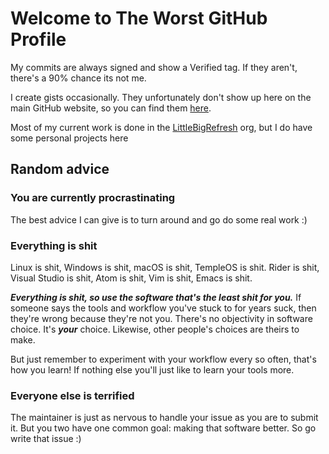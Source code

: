 # Welcome to The Worst GitHub Profile
My commits are always signed and show a Verified tag. If they aren't, there's a 90% chance its not me.

I create gists occasionally. They unfortunately don't show up here on the main GitHub website, so you can find them [here](https://gist.github.com/jvyden).

Most of my current work is done in the [LittleBigRefresh](https://github.com/LittleBigRefresh) org, but I do have some personal projects here

## Random advice
### You are currently procrastinating
The best advice I can give is to turn around and go do some real work :)

### Everything is shit
Linux is shit, Windows is shit, macOS is shit, TempleOS is shit.
Rider is shit, Visual Studio is shit, Atom is shit, Vim is shit, Emacs is shit.

***Everything is shit, so use the software that's the least shit for you.*** If someone says the tools and workflow you've stuck to for years suck, then they're wrong because they're not you.
There's no objectivity in software choice. It's ***your*** choice. Likewise, other people's choices are theirs to make.

But just remember to experiment with your workflow every so often, that's how you learn! If nothing else you'll just like to learn your tools more.

### Everyone else is terrified
The maintainer is just as nervous to handle your issue as you are to submit it.
But you two have one common goal: making that software better. So go write that issue :)
